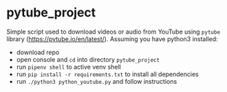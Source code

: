 # pytube_project
Simple script used to download videos or audio from YouTube using `pytube` library (https://pytube.io/en/latest/).
Assuming you have python3 installed:
- download repo
- open console and `cd` into directory `pytube_project`
- run `pipenv shell` to active venv shell
- run `pip install -r requirements.txt` to install all dependencies
- run `./python3 python_youtube.py` and follow instructions
